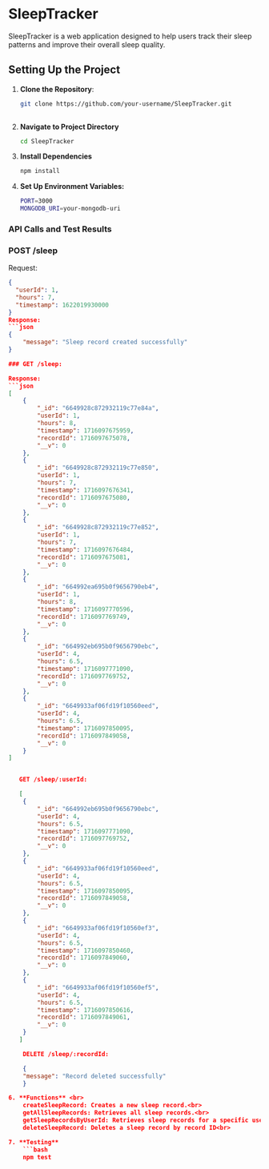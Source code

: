 # SleepTracker

SleepTracker is a web application designed to help users track their sleep patterns and improve their overall sleep quality.

## Setting Up the Project

1. **Clone the Repository**:
   ```bash
   git clone https://github.com/your-username/SleepTracker.git
 
2. **Navigate to Project Directory**
    ```bash
    cd SleepTracker

3. **Install Dependencies**
    ```bash
    npm install

4. **Set Up Environment Variables:**
    ```bash
    PORT=3000
    MONGODB_URI=your-mongodb-uri


### API Calls and Test Results

### POST /sleep

Request:
```json
{
  "userId": 1,
  "hours": 7,
  "timestamp": 1622019930000
}
Response:
```json
{
    "message": "Sleep record created successfully"
}

### GET /sleep:

Response:
```json
[
    {
        "_id": "6649928c872932119c77e84a",
        "userId": 1,
        "hours": 8,
        "timestamp": 1716097675959,
        "recordId": 1716097675078,
        "__v": 0
    },
    {
        "_id": "6649928c872932119c77e850",
        "userId": 1,
        "hours": 7,
        "timestamp": 1716097676341,
        "recordId": 1716097675080,
        "__v": 0
    },
    {
        "_id": "6649928c872932119c77e852",
        "userId": 1,
        "hours": 7,
        "timestamp": 1716097676484,
        "recordId": 1716097675081,
        "__v": 0
    },
    {
        "_id": "664992ea695b0f9656790eb4",
        "userId": 1,
        "hours": 8,
        "timestamp": 1716097770596,
        "recordId": 1716097769749,
        "__v": 0
    },
    {
        "_id": "664992eb695b0f9656790ebc",
        "userId": 4,
        "hours": 6.5,
        "timestamp": 1716097771090,
        "recordId": 1716097769752,
        "__v": 0
    },
    {
        "_id": "6649933af06fd19f10560eed",
        "userId": 4,
        "hours": 6.5,
        "timestamp": 1716097850095,
        "recordId": 1716097849058,
        "__v": 0
    }
]


   GET /sleep/:userId:

   [
    {
        "_id": "664992eb695b0f9656790ebc",
        "userId": 4,
        "hours": 6.5,
        "timestamp": 1716097771090,
        "recordId": 1716097769752,
        "__v": 0
    },
    {
        "_id": "6649933af06fd19f10560eed",
        "userId": 4,
        "hours": 6.5,
        "timestamp": 1716097850095,
        "recordId": 1716097849058,
        "__v": 0
    },
    {
        "_id": "6649933af06fd19f10560ef3",
        "userId": 4,
        "hours": 6.5,
        "timestamp": 1716097850460,
        "recordId": 1716097849060,
        "__v": 0
    },
    {
        "_id": "6649933af06fd19f10560ef5",
        "userId": 4,
        "hours": 6.5,
        "timestamp": 1716097850616,
        "recordId": 1716097849061,
        "__v": 0
    }
   ]

    DELETE /sleep/:recordId:

    {
    "message": "Record deleted successfully"
    }

6. **Functions** <br>
    createSleepRecord: Creates a new sleep record.<br>
    getAllSleepRecords: Retrieves all sleep records.<br>
    getSleepRecordsByUserId: Retrieves sleep records for a specific user.<br>
    deleteSleepRecord: Deletes a sleep record by record ID<br>

7. **Testing**
    ```bash
    npm test



  